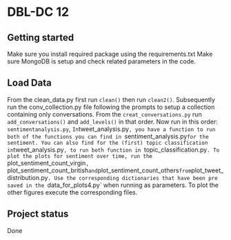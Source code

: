 # DBL-DC 12 



## Getting started
Make sure you install required package using the requirements.txt
Make sure MongoDB is setup and check related parameters in the code.

## Load Data
From the clean_data.py first run `clean()` then run `clean2()`.
Subsequently run the conv_collection.py file following the prompts to setup a collection containing only conversations.
From the `creat_conversations.py` run `add_conversations()` and `add_levels()` in that order.
Now run in this order: `sentimentanalysis.py`, `
In `tweet_analysis.py`, you have a function to run both of the functions you can find in `sentiment_analysis.py` for the sentiment. You can also find for the (first) topic classification in `tweet_analysis.py`, to run both function in `topic_classification.py`.
To plot the plots for sentiment over time, run the `plot_sentiment_count_virgin`, `plot_sentiment_count_british` and `plot_sentiment_count_others` from `plot_tweet_distribution.py`.
Use the corresponding dictionaries that have been pre saved in the `data_for_plots4.py` when running as parameters.
To plot the other figures execute the corresponding files.

## Project status
Done
